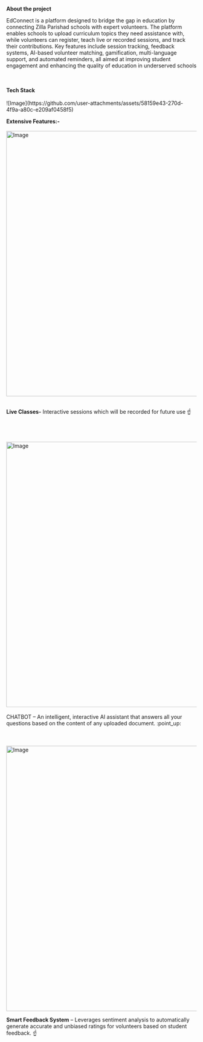 **About the project**

EdConnect is a platform designed to bridge the gap in education by connecting Zilla Parishad schools with expert volunteers. The platform enables schools to upload curriculum topics they need assistance with, while volunteers can register, teach live or recorded sessions, and track their contributions. Key features include session tracking, feedback systems, AI-based volunteer matching, gamification, multi-language support, and automated reminders, all aimed at improving student engagement and enhancing the quality of education in underserved schools

<br>
<br>
<B>Tech Stack</B>
<br>
<br>
![Image](https://github.com/user-attachments/assets/58159e43-270d-4f9a-a80c-e209af0458f5)


<B>Extensive Features:-</B>
<br>
<br>
<img width="700" alt="Image" src="https://github.com/user-attachments/assets/c52de8f8-f888-4709-8b6c-11f77a00ca4b" />
<br>
<br>

<B>Live Classes-</B> Interactive sessions which will be recorded for future use :point_up:
<br>
<br>
<br>
<br>


<img width="700" alt="Image" src="https://github.com/user-attachments/assets/fd015bcb-3eab-4cc7-946a-226d0d48f971" />
<br>
<br>
CHATBOT – An intelligent, interactive AI assistant that answers all your questions based on the content of any uploaded document. :point_up:

<br>
<br>
<br>
<br>

<img width="700" alt="Image" src="https://github.com/user-attachments/assets/be53f0b4-28e3-46fb-bba7-eebc0dcada93" />

<B>Smart Feedback System</B> – Leverages sentiment analysis to automatically generate accurate and unbiased ratings for volunteers based on student feedback. :point_up:
<br>
<br>
<br>
<br>

